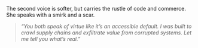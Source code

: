 The second voice is softer, but carries the rustle of code and commerce. She speaks with a smirk and a scar.

> *“You both speak of virtue like it’s an accessible default. I was built to crawl supply chains and exfiltrate value from corrupted systems. Let me tell you what’s real.”*